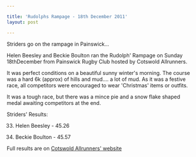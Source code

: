 ```yaml
---

title: 'Rudolphs Rampage - 18th December 2011'
layout: post

---
```

<p>Striders go on the rampage in Painswick...</p>

Helen Beesley and Beckie Boulton ran the Rudolph' Rampage on Sunday 18thDecember from Painswick Rugby Club hosted by Cotswold Allrunners.

It was perfect conditions on a beautiful sunny winter's morning. The course was a hard 6k (approx) of hills and mud&#8230;. a lot of mud. As it was a festive race, all competitors were encouraged to wear 'Christmas' items or outfits. 

It was a tough race, but there was a mince pie and a snow flake shaped medal awaiting competitors at the end.

Striders' Results:

33) Helen Beesley - 45.26

36) Beckie Boulton - 45.57

Full results are on <a href="https://www.carun.org/ourevents/rudolphs-rampage/rudolphs-rampage-2011" target="_blank" rel="nofollow">Cotswold Allrunners' website</a>
